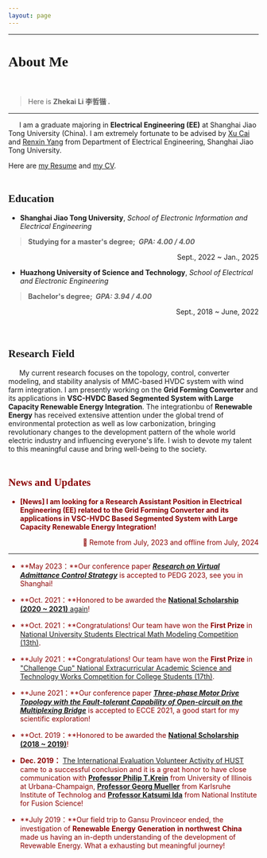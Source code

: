 ```yaml
---
layout: page
---
```

------------------------------------------------------------

# <font face="Verdana">About Me</font><br/>&nbsp;

<!--Link：https://www.jianshu.com/p/82182f3587e1-->

<!--
<body><img src="https://lizhekai.com/lizhekai.jpg" width = "240" height = "200" alt="Trip to Xia Men" align=right /></body>

<!--style='BORDER-RIGHT:#ADADAD 2px solid;
BORDER-TOP:#ADADAD 2px solid;
BORDER-LEFT:#ADADAD 2px solid;
BORDER-BOTTOM:#ADADAD 2px solid;'-->

<!--
<style>
html,body {
     width: 100%;
     height: 100%;
     margin: 0;
     padding: 0;
}

body {
    min-width: 1024px;
    min-height: 600px;
    user-select: text; /* Don't select the text while dragging the page with the mouse */
}

#main {
    width: 100%;
    height: 100%;
}
</style>
-->

<!-- Practice for picture hovering-->
<!--
<html lang="en">
<head>
    <meta charset="UTF-8">
    <meta http-equiv="X-UA-Compatible" content="IE=edge">
    <meta name="viewport" content="width=device-width, initial-scale=1.0">
    <title>Document</title>
    <style>
        .nav a {
            display: inline-block;
            width: 908px;
            height: 1196px;
            background-color: #fff;
            text-align: center;
            line-height: 48px;
            color: #fff;
            text-decoration: none;
        }
        .nav .bg1 {
            background: url(lizhekai.jpg)no-repeat;
        }
        .nav .bg1:hover{
            background-image: url(images/lizhekai_3.jpg);
        }
    </style>

</head>
<body>
    <div class="nav">
        <a href="#" class="bg1"></a>
    </div>
</body>
</html>
-->

> Here is **Zhekai Li <font face="NSimSun">李哲锴</font>  .<br/>**

------
<!--<br/>&nbsp;-->
&emsp;&nbsp;&nbsp;I am a graduate majoring in **Electrical Engineering (EE)** at Shanghai Jiao Tong University (China). I am extremely fortunate to be advised by [Xu Cai](https://eei.sjtu.edu.cn/faculty-detail.php?id=107) and [Renxin Yang](https://eei.sjtu.edu.cn/faculty-detail.php?id=185) from Department of Electrical Engineering, Shanghai Jiao Tong University.

<!--Besides, I also got the rare oppertunity to be mentored by xxx, researching the xxx.-->

Here are [my Resume](https://lizhekai.com/file/Resume_ZhekaiLI.pdf) and [my CV](https://lizhekai.com/file/CV_ZhekaiLI.pdf).<br/>&nbsp;

## <font face="Verdana">Education</font><br/>

- **Shanghai Jiao Tong University**, *School of Electronic Information and Electrical Engineering*
>**Studying for a master's degree;&nbsp;&nbsp;*GPA: 4.00 / 4.00***
<div align = right> Sept., 2022&nbsp;~&nbsp;Jan., 2025</div>

- **Huazhong University of Science and Technology**, *School of Electrical and Electronic Engineering*
>**Bachelor's degree;&nbsp;&nbsp;*GPA:  3.94 / 4.00***
<div align = right> Sept., 2018&nbsp;~&nbsp;June, 2022</div><br/>&nbsp;


## <font face="Verdana">Research Field</font><br/> 

 &emsp;&nbsp;&nbsp;My current research focuses on the topology, control, converter modeling, and stability analysis of MMC-based HVDC system with wind farm integration. I am presently working on the **Grid Forming Converter** and its applications in **VSC-HVDC Based Segmented System with Large Capacity Renewable Energy Integration**. 
 The integrationbu of **Renewable Energy** has received extensive attention under the global trend of environmental protection as well as low carbonization, bringing revolutionary changes to the development pattern of the whole world electric industry and influencing everyone's life.  I wish to devote my talent to this meaningful cause and bring well-being to the society.<br/>&nbsp;

## <font color='#8B0000'><font face="Verdana">News and Updates</font><br/> 

- **<font color='#8B0000'>[News]</font> I am looking for a Research Assistant Position in Electrical Engineering (EE) related to the Grid Forming Converter and its applications in VSC-HVDC Based Segmented System with Large Capacity Renewable Energy Integration!**
<div align = right>&#127796;&nbsp;Remote from July, 2023 and offline from July, 2024</div>

<div style='display: none'>
- **<font color='#8B0000'>[News]</font> I am looking for a Research Assistant Position in Operation Research (OR)/Industrial Engineering (IE)/Operation Management (OM) !**
<div align = right>&#127796;&nbsp;Remote from July, 2023 and offline from July, 2024</div>
</div>

------------------------------------------------------------------

- **May 2023：**Our conference paper [***Research on Virtual Admittance Control Strategy***](https://lizhekai.com/mypaper/PEDG23_ResearchonVirtualAdmittanceControlStrategy.pdf) is accepted to PEDG 2023, see you in Shanghai!

- **Oct. 2021：**Honored to be awarded the [**National Scholarship (2020 ~ 2021)** again](https://mp.weixin.qq.com/s/QbRVy8weyYX8UtGLIQvx0w)!

- **Oct. 2021：**Congratulations! Our team have won the **First Prize** in [National University Students Electrical Math Modeling Competition (13th)](https://lizhekai.com/file/2401_QuestionA_CSEE_Modeling.pdf).

- **July 2021：**Congratulations! Our team have won the **First Prize** in ["Challenge Cup" National Extracurricular Academic Science and Technology Works Competition for College Students (17th)](https://mp.weixin.qq.com/s/ZobAxUZ71jGbOV4LhYBiIQ).

- **June 2021：**Our conference paper [***Three-phase Motor Drive Topology with the Fault-tolerant Capability of Open-circuit on the Multiplexing Bridge***](https://lizhekai.com/mypaper/ECCE21_Three-phaseMotorDriveTopologywiththeFault-tolerantCapability.pdf) is accepted to ECCE 2021, a good start for my scientific exploration!

- **Oct. 2019：**Honored to be awarded the [**National Scholarship (2018 ~ 2019)**](https://mp.weixin.qq.com/s/3hfo7MoAAi7Xte2C3pTVIA)!

- **Dec. 2019：** [The International Evaluation Volunteer Activity of HUST](https://mp.weixin.qq.com/s/KX8FzfcE5yZikgJx7DlblQ) came to a successful conclusion and it is a great honor to have close communication with [**Professor Philip T.Krein**](https://ece.illinois.edu/about/directory/faculty/krein) from University of Illinois at Urbana-Champaign, [**Professor Georg Mueller**](https://www.healthtech.kit.edu/deutsch/112_247.php) from Karlsruhe 
Institute of Technolog and [**Professor Katsumi Ida**](https://unit.nifs.ac.jp/research/archives/staff/ida-katsumi_eng?lang=eng&unit=unit03&paper=IdaKatsumi) from National Institute for Fusion Science!

- **July 2019：**Our field trip to Gansu Provinceor ended, the investigation of **Renewable** **Energy** **Generation** **in** 
**northwest** **China** made us having an in-depth understanding of the development of Revewable Energy. What a exhausting but meaningful journey!
